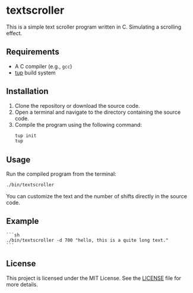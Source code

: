 # textscroller

This is a simple text scroller program written in C. Simulating a scrolling effect.

## Requirements

- A C compiler (e.g., `gcc`)
- [tup](https://gittup.org/tup) build system

## Installation

1. Clone the repository or download the source code.
2. Open a terminal and navigate to the directory containing the source code.
3. Compile the program using the following command:
    ```sh
    tup init
    tup
    ```

## Usage

Run the compiled program from the terminal:
```sh
./bin/textscroller
```

You can customize the text and the number of shifts directly in the source code.

## Example

    ```sh
    ./bin/textscroller -d 700 "hello, this is a quite long text."
    ```

## License

This project is licensed under the MIT License. See the [LICENSE](LICENSE) file for more details.
